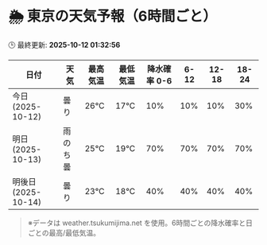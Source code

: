 # 🌦️ 東京の天気予報（6時間ごと）

🕒 最終更新: **2025-10-12 01:32:56**

| 日付 | 天気 | 最高気温 | 最低気温 | 降水確率 0-6 | 6-12 | 12-18 | 18-24 |
|------|------|----------|----------|------------|------|------|------|
| 今日 (2025-10-12) | 曇り | 26℃ | 17℃ | 10% | 10% | 10% | 30% |
| 明日 (2025-10-13) | 雨のち曇 | 25℃ | 19℃ | 70% | 70% | 70% | 70% |
| 明後日 (2025-10-14) | 曇り | 23℃ | 18℃ | 40% | 40% | 40% | 40% |

> ※データは weather.tsukumijima.net を使用。6時間ごとの降水確率と日ごとの最高/最低気温。